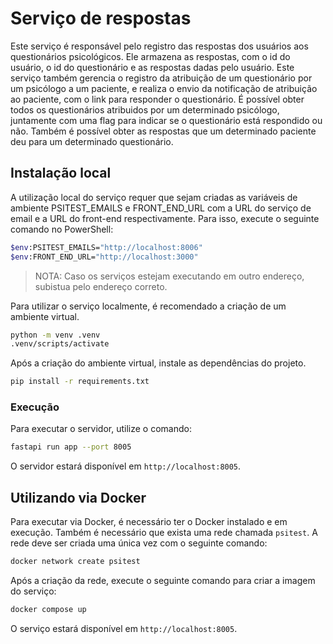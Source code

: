 # Serviço de respostas

Este serviço é responsável pelo registro das respostas dos usuários aos questionários psicológicos. Ele armazena as respostas, com o id do usuário, o id do questionário e as respostas dadas pelo usuário. Este serviço também gerencia o registro da atribuição de um questionário por um psicólogo a um paciente, e realiza o envio da notificação de atribuição ao paciente, com o link para responder o questionário.
É possível obter todos os questionários atribuidos por um determinado psicólogo, juntamente com uma flag para indicar se o questionário está respondido ou não. Também é possível obter as respostas que um determinado paciente deu para um determinado questionário.

## Instalação local

A utilização local do serviço requer que sejam criadas as variáveis de ambiente PSITEST_EMAILS e FRONT_END_URL com a URL do serviço de email e a URL do front-end respectivamente. Para isso, execute o seguinte comando no PowerShell:

```bash
$env:PSITEST_EMAILS="http://localhost:8006"
$env:FRONT_END_URL="http://localhost:3000"
```

> NOTA: Caso os serviços estejam executando em outro endereço, subistua pelo endereço correto.

Para utilizar o serviço localmente, é recomendado a criação de um ambiente virtual.

```bash
python -m venv .venv
.venv/scripts/activate
```

Após a criação do ambiente virtual, instale as dependências do projeto.

```bash
pip install -r requirements.txt
```

### Execução

Para executar o servidor, utilize o comando:

```bash
fastapi run app --port 8005
```

O servidor estará disponível em `http://localhost:8005`.

## Utilizando via Docker

Para executar via Docker, é necessário ter o Docker instalado e em execução. Também é necessário que exista uma rede chamada `psitest`. A rede deve ser criada uma única vez com o seguinte comando:

```bash
docker network create psitest
```

Após a criação da rede, execute o seguinte comando para criar a imagem do serviço:

```bash
docker compose up
```

O serviço estará disponível em `http://localhost:8005`.
